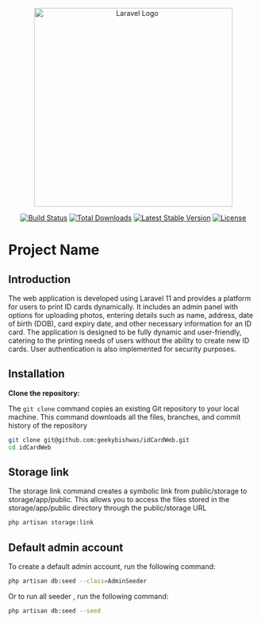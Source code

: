 <p align="center"><a href="https://laravel.com" target="_blank"><img src="https://raw.githubusercontent.com/laravel/art/master/logo-lockup/5%20SVG/2%20CMYK/1%20Full%20Color/laravel-logolockup-cmyk-red.svg" width="400" alt="Laravel Logo"></a></p>

<p align="center">
<a href="https://github.com/laravel/framework/actions"><img src="https://github.com/laravel/framework/workflows/tests/badge.svg" alt="Build Status"></a>
<a href="https://packagist.org/packages/laravel/framework"><img src="https://img.shields.io/packagist/dt/laravel/framework" alt="Total Downloads"></a>
<a href="https://packagist.org/packages/laravel/framework"><img src="https://img.shields.io/packagist/v/laravel/framework" alt="Latest Stable Version"></a>
<a href="https://packagist.org/packages/laravel/framework"><img src="https://img.shields.io/packagist/l/laravel/framework" alt="License"></a>
</p>

# Project Name

## Introduction

The web application is developed using Laravel 11 and provides a platform for users to print ID cards dynamically. It includes an admin panel with options for uploading photos, entering details such as name, address, date of birth (DOB), card expiry date, and other necessary information for an ID card. The application is designed to be fully dynamic and user-friendly, catering to the printing needs of users without the ability to create new ID cards. User authentication is also implemented for security purposes.


## Installation

**Clone the repository:**

The ```git clone``` command copies an existing Git repository to your local machine. This command downloads all the files, branches, and commit history of the repository

```bash
git clone git@github.com:geekybishwas/idCardWeb.git
cd idCardWeb
``` 
## Storage link 

The storage link command creates a symbolic link from public/storage to storage/app/public. This allows you to access the files stored in the storage/app/public directory through the public/storage URL

```bash 
php artisan storage:link
```
    
## Default admin account

To create a default admin account, run the following command:

```bash
php artisan db:seed --class=AdminSeeder
```
Or to run all seeder , run the following command:
```bash
php artisan db:seed --seed
```




